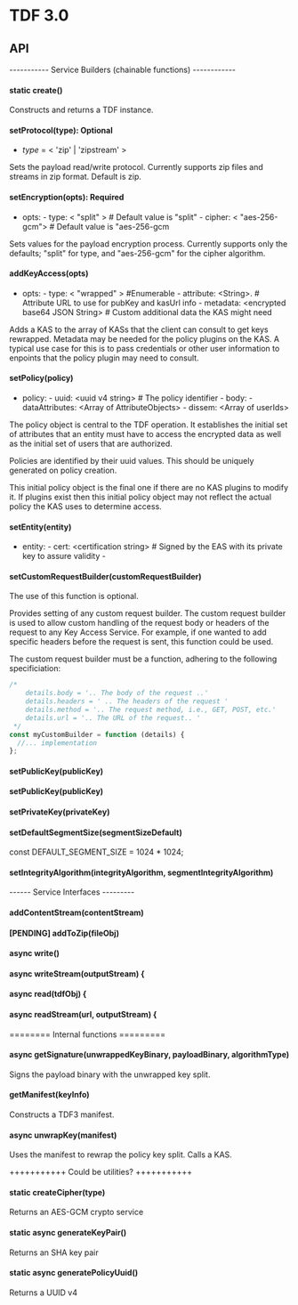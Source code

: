 # TDF 3.0

## API

----------- Service Builders (chainable functions) ------------

#### static create()

Constructs and returns a TDF instance.

#### setProtocol(type): Optional

- _type_ = \< 'zip' | 'zipstream' >

Sets the payload read/write protocol. Currently supports zip files and streams in zip format.
Default is zip.

#### setEncryption(opts): Required

- opts: - type: \< "split" > # Default value is "split" - cipher: \< "aes-256-gcm"> # Default value
  is "aes-256-gcm

Sets values for the payload encryption process. Currently supports only the defaults; "split" for
type, and "aes-256-gcm" for the cipher algorithm.

#### addKeyAccess(opts)

- opts: - type: \< "wrapped" > #Enumerable - attribute: \<String>. # Attribute URL to use for pubKey
  and kasUrl info - metadata: \<encrypted base64 JSON String> # Custom additional data the KAS might
  need

Adds a KAS to the array of KASs that the client can consult to get keys rewrapped. Metadata may be
needed for the policy plugins on the KAS. A typical use case for this is to pass credentials or
other user information to enpoints that the policy plugin may need to consult.

#### setPolicy(policy)

- policy: - uuid: \<uuid v4 string> # The policy identifier - body: - dataAttributes: \<Array of
  AttributeObjects> - dissem: \<Array of userIds>

The policy object is central to the TDF operation. It establishes the initial set of attributes that
an entity must have to access the encrypted data as well as the initial set of users that are
authorized.

Policies are identified by their uuid values. This should be uniquely generated on policy creation.

This initial policy object is the final one if there are no KAS plugins to modify it. If plugins
exist then this initial policy object may not reflect the actual policy the KAS uses to determine
access.

#### setEntity(entity)

- entity: - cert: \<certification string> # Signed by the EAS with its private key to assure
  validity -

#### setCustomRequestBuilder(customRequestBuilder)

The use of this function is optional.

Provides setting of any custom request builder. The custom request builder is used to allow custom
handling of the request body or headers of the request to any Key Access Service. For example, if
one wanted to add specific headers before the request is sent, this function could be used.

The custom request builder must be a function, adhering to the following specificiation:

```javascript
/*
	details.body = '.. The body of the request ..'
	details.headers = ' .. The headers of the request '
	details.method = '.. The request method, i.e., GET, POST, etc.'
	details.url = '.. The URL of the request.. '
 */
const myCustomBuilder = function (details) {
  //... implementation
};
```

#### setPublicKey(publicKey)

#### setPublicKey(publicKey)

#### setPrivateKey(privateKey)

#### setDefaultSegmentSize(segmentSizeDefault)

const DEFAULT_SEGMENT_SIZE = 1024 \* 1024;

#### setIntegrityAlgorithm(integrityAlgorithm, segmentIntegrityAlgorithm)

------ Service Interfaces ---------

#### addContentStream(contentStream)

#### [PENDING] addToZip(fileObj)

#### async write()

#### async writeStream(outputStream) {

#### async read(tdfObj) {

#### async readStream(url, outputStream) {

======== Internal functions =========

#### async getSignature(unwrappedKeyBinary, payloadBinary, algorithmType)

Signs the payload binary with the unwrapped key split.

#### getManifest(keyInfo)

Constructs a TDF3 manifest.

#### async unwrapKey(manifest)

Uses the manifest to rewrap the policy key split. Calls a KAS.

+++++++++++ Could be utilities? +++++++++++

#### static createCipher(type)

Returns an AES-GCM crypto service

#### static async generateKeyPair()

Returns an SHA key pair

#### static async generatePolicyUuid()

Returns a UUID v4
